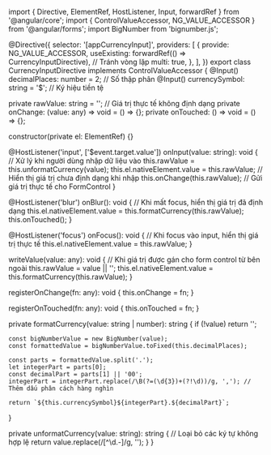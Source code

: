 import { Directive, ElementRef, HostListener, Input, forwardRef } from '@angular/core';
import { ControlValueAccessor, NG_VALUE_ACCESSOR } from '@angular/forms';
import BigNumber from 'bignumber.js';

@Directive({
  selector: '[appCurrencyInput]',
  providers: [
    {
      provide: NG_VALUE_ACCESSOR,
      useExisting: forwardRef(() => CurrencyInputDirective), // Tránh vòng lặp
      multi: true,
    },
  ],
})
export class CurrencyInputDirective implements ControlValueAccessor {
  @Input() decimalPlaces: number = 2; // Số thập phân
  @Input() currencySymbol: string = '$'; // Ký hiệu tiền tệ

  private rawValue: string = ''; // Giá trị thực tế không định dạng
  private onChange: (value: any) => void = () => {};
  private onTouched: () => void = () => {};

  constructor(private el: ElementRef) {}

  @HostListener('input', ['$event.target.value'])
  onInput(value: string): void {
    // Xử lý khi người dùng nhập dữ liệu vào
    this.rawValue = this.unformatCurrency(value);
    this.el.nativeElement.value = this.rawValue; // Hiển thị giá trị chưa định dạng khi nhập
    this.onChange(this.rawValue); // Gửi giá trị thực tế cho FormControl
  }

  @HostListener('blur')
  onBlur(): void {
    // Khi mất focus, hiển thị giá trị đã định dạng
    this.el.nativeElement.value = this.formatCurrency(this.rawValue);
    this.onTouched();
  }

  @HostListener('focus')
  onFocus(): void {
    // Khi focus vào input, hiển thị giá trị thực tế
    this.el.nativeElement.value = this.rawValue;
  }

  writeValue(value: any): void {
    // Khi giá trị được gán cho form control từ bên ngoài
    this.rawValue = value || '';
    this.el.nativeElement.value = this.formatCurrency(this.rawValue);
  }

  registerOnChange(fn: any): void {
    this.onChange = fn;
  }

  registerOnTouched(fn: any): void {
    this.onTouched = fn;
  }

  private formatCurrency(value: string | number): string {
    if (!value) return '';

    const bigNumberValue = new BigNumber(value);
    const formattedValue = bigNumberValue.toFixed(this.decimalPlaces);

    const parts = formattedValue.split('.');
    let integerPart = parts[0];
    const decimalPart = parts[1] || '00';
    integerPart = integerPart.replace(/\B(?=(\d{3})+(?!\d))/g, ','); // Thêm dấu phân cách hàng nghìn

    return `${this.currencySymbol}${integerPart}.${decimalPart}`;
  }

  private unformatCurrency(value: string): string {
    // Loại bỏ các ký tự không hợp lệ
    return value.replace(/[^\d.-]/g, '');
  }
}
